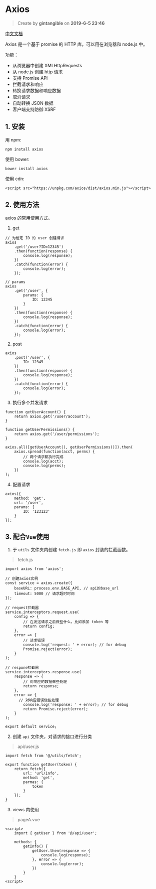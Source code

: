 # Axios

> Create by **gintangible** on **2019-6-5 23:46**  

[中文文档](https://www.kancloud.cn/yunye/axios/234845)


Axios 是一个基于 promise 的 HTTP 库，可以用在浏览器和 node.js 中。

功能：
* 从浏览器中创建 XMLHttpRequests
* 从 node.js 创建 http 请求
* 支持 Promise API
* 拦截请求和响应
* 转换请求数据和响应数据
* 取消请求
* 自动转换 JSON 数据
* 客户端支持防御 XSRF

## 1. 安装

用 npm:

`npm install axios`

使用 bower:

`bower install axios`

使用 cdn:

`<script src="https://unpkg.com/axios/dist/axios.min.js"></script>`

## 2. 使用方法

axios 的常用使用方式。

1. get

```
// 为给定 ID 的 user 创建请求
axios
    .get('/user?ID=12345')
    .then(function(response) {
        console.log(response);
    })
    .catch(function(error) {
        console.log(error);
    });

// params
axios
    .get('/user', {
        params: {
            ID: 12345
        }
    })
    .then(function(response) {
        console.log(response);
    })
    .catch(function(error) {
        console.log(error);
    });
```

2. post

```
axios
    .post('/user', {
        ID: 12345
    })
    .then(function(response) {
        console.log(response);
    })
    .catch(function(error) {
        console.log(error);
    });

```

3. 执行多个并发请求

```
function getUserAccount() {
    return axios.get('/user/account');
}

function getUserPermissions() {
    return axios.get('/user/permissions');
}

axios.all([getUserAccount(), getUserPermissions()]).then(
    axios.spread(function(acct, perms) {
        // 两个请求都执行完成
        console.log(acct);
        console.log(perms);
    })
);
```

4. 配置请求

```
axios({
    method: 'get',
    url: '/user',
    params: {
        ID: '123123'
    }
});
```

## 3. 配合`Vue`使用

1. 于 `utils` 文件夹内创建 `fetch.js` 即 `axios` 封装的拦截函数。

> fetch.js

```
import axios from 'axios';

// 创建axios实例
const service = axios.create({
    baseURL: process.env.BASE_API, // api的base_url
    timeout: 5000 // 请求超时时间
});

// request拦截器
service.interceptors.request.use(
    config => {
        // 在发送请求之前做些什么，比如添加 token 等
        return config;
    },
    error => {
        // 请求错误
        console.log('request: ' + error); // for debug
        Promise.reject(error);
    }
);

// respone拦截器
service.interceptors.response.use(
    response => {
        // 对响应的数据做些处理
        return response;
    },
    error => {
      // 对响应错误做些处理
        console.log('response: ' + error); // for debug
        return Promise.reject(error);
    }
);

export default service;
```

2. 创建 `api` 文件夹，对请求的接口进行分类

> api/user.js

```
import fetch from '@/utils/fetch';

export function getUser(token) {
    return fetch({
        url: 'url/info',
        method: 'get',
        parmas: {
            token
        }
    });
}
```

3. views 内使用

> pageA.vue

```
<script>
    import { getUser } from '@/api/user';

    methods: {
        getInfo() {
            getUser.then(response => {
                console.log(response);
            }, error => {
                console.log(error);
            })
        }
    }
<script>
```





